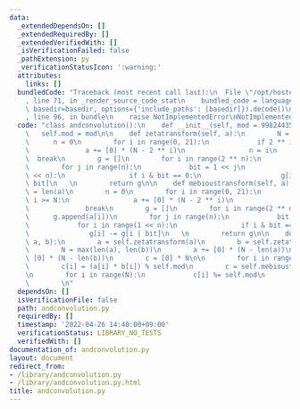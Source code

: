 ```yaml
---
data:
  _extendedDependsOn: []
  _extendedRequiredBy: []
  _extendedVerifiedWith: []
  _isVerificationFailed: false
  _pathExtension: py
  _verificationStatusIcon: ':warning:'
  attributes:
    links: []
  bundledCode: "Traceback (most recent call last):\n  File \"/opt/hostedtoolcache/Python/3.10.8/x64/lib/python3.10/site-packages/onlinejudge_verify/documentation/build.py\"\
    , line 71, in _render_source_code_stat\n    bundled_code = language.bundle(stat.path,\
    \ basedir=basedir, options={'include_paths': [basedir]}).decode()\n  File \"/opt/hostedtoolcache/Python/3.10.8/x64/lib/python3.10/site-packages/onlinejudge_verify/languages/python.py\"\
    , line 96, in bundle\n    raise NotImplementedError\nNotImplementedError\n"
  code: "class andconvolution():\n    def __init__(self, mod = 998244353):\n     \
    \   self.mod = mod\n\n    def zetatransform(self, a):\n        N = len(a)\n  \
    \      n = 0\n        for i in range(0, 21):\n            if 2 ** i >= N:\n  \
    \              a += [0] * (N - 2 ** i)\n                n = i\n              \
    \  break\n        g = []\n        for i in range(2 ** n):\n            g.append(a[i])\n\
    \        for j in range(n):\n            bit = 1 << j\n            for i in range(1\
    \ << n):\n                if i & bit == 0:\n                    g[i] += g[i |\
    \ bit]\n   \n        return g\n\n    def mebioustransform(self, a):\n        N\
    \ = len(a)\n        n = 0\n        for i in range(0, 21):\n            if 2 **\
    \ i >= N:\n                a += [0] * (N - 2 ** i)\n                n = i\n  \
    \              break\n        g = []\n        for i in range(2 ** n):\n      \
    \      g.append(a[i])\n        for j in range(n):\n            bit = 1 << j\n\
    \            for i in range(1 << n):\n                if i & bit == 0:\n     \
    \               g[i] -= g[i | bit]\n   \n        return g\n\n    def ANDconv(self,\
    \ a, b):\n        a = self.zetatransform(a)\n        b = self.zetatransform(b)\n\
    \        N = max(len(a), len(b))\n        a += [0] * (N - len(a))\n        b +=\
    \ [0] * (N - len(b))\n        c = [0] * N\n\n        for i in range(N):\n    \
    \        c[i] = (a[i] * b[i]) % self.mod\n        c = self.mebioustransform(c)\n\
    \n        for i in range(N):\n            c[i] %= self.mod\n        return c\n\
    \        \n"
  dependsOn: []
  isVerificationFile: false
  path: andconvolution.py
  requiredBy: []
  timestamp: '2022-04-26 14:40:00+09:00'
  verificationStatus: LIBRARY_NO_TESTS
  verifiedWith: []
documentation_of: andconvolution.py
layout: document
redirect_from:
- /library/andconvolution.py
- /library/andconvolution.py.html
title: andconvolution.py
---
```

